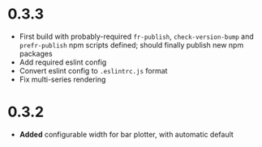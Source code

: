 # 0.3.3
* First build with probably-required `fr-publish`, `check-version-bump` and `prefr-publish` npm scripts defined; should finally publish new npm packages
* Add required eslint config
* Convert eslint config to `.eslintrc.js` format
* Fix multi-series rendering

# 0.3.2

* **Added** configurable width for bar plotter, with automatic default

